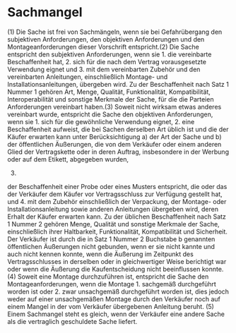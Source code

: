 # Sachmangel

(1) Die Sache ist frei von Sachmängeln, wenn sie bei Gefahrübergang den subjektiven Anforderungen, den objektiven Anforderungen und den Montageanforderungen dieser Vorschrift entspricht.(2) Die Sache entspricht den subjektiven Anforderungen, wenn sie  1.
 die vereinbarte Beschaffenheit hat,
 2.
 sich für die nach dem Vertrag vorausgesetzte Verwendung eignet und
 3.
 mit dem vereinbarten Zubehör und den vereinbarten Anleitungen, einschließlich Montage- und Installationsanleitungen, übergeben wird.
Zu der Beschaffenheit nach Satz 1 Nummer 1 gehören Art, Menge, Qualität, Funktionalität, Kompatibilität, Interoperabilität und sonstige Merkmale der Sache, für die die Parteien Anforderungen vereinbart haben.(3) Soweit nicht wirksam etwas anderes vereinbart wurde, entspricht die Sache den objektiven Anforderungen, wenn sie  1.
 sich für die gewöhnliche Verwendung eignet,
 2.
 eine Beschaffenheit aufweist, die bei Sachen derselben Art üblich ist und die der Käufer erwarten kann unter Berücksichtigung  a)
 der Art der Sache und
 b)
 der öffentlichen Äußerungen, die von dem Verkäufer oder einem anderen Glied der Vertragskette oder in deren Auftrag, insbesondere in der Werbung oder auf dem Etikett, abgegeben wurden,

 3.
 der Beschaffenheit einer Probe oder eines Musters entspricht, die oder das der Verkäufer dem Käufer vor Vertragsschluss zur Verfügung gestellt hat, und
 4.
 mit dem Zubehör einschließlich der Verpackung, der Montage- oder Installationsanleitung sowie anderen Anleitungen übergeben wird, deren Erhalt der Käufer erwarten kann.
Zu der üblichen Beschaffenheit nach Satz 1 Nummer 2 gehören Menge, Qualität und sonstige Merkmale der Sache, einschließlich ihrer Haltbarkeit, Funktionalität, Kompatibilität und Sicherheit. Der Verkäufer ist durch die in Satz 1 Nummer 2 Buchstabe b genannten öffentlichen Äußerungen nicht gebunden, wenn er sie nicht kannte und auch nicht kennen konnte, wenn die Äußerung im Zeitpunkt des Vertragsschlusses in derselben oder in gleichwertiger Weise berichtigt war oder wenn die Äußerung die Kaufentscheidung nicht beeinflussen konnte.(4) Soweit eine Montage durchzuführen ist, entspricht die Sache den Montageanforderungen, wenn die Montage  1.
 sachgemäß durchgeführt worden ist oder
 2.
 zwar unsachgemäß durchgeführt worden ist, dies jedoch weder auf einer unsachgemäßen Montage durch den Verkäufer noch auf einem Mangel in der vom Verkäufer übergebenen Anleitung beruht.
(5) Einem Sachmangel steht es gleich, wenn der Verkäufer eine andere Sache als die vertraglich geschuldete Sache liefert. 

